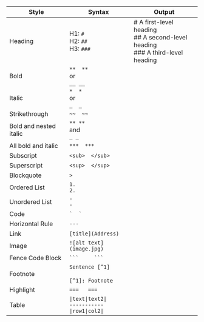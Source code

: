 | Style                  | Syntax                                                 | Output                                                                                |
| ---------------------- | ------------------------------------------------------ | ------------------------------------------------------------------------------------- |
| Heading                | H1: `#` <br>H2: `##`<br>H3: `###`                      | # A first-level heading<br>## A second-level heading<br>### A third-level heading<br> |
| Bold                   | `**  **`<br>or<br>`__ __`                              |                                                                                       |
| Italic                 | `*  *`<br>or<br>`_  _`                                 |                                                                                       |
| Strikethrough          | `~~  ~~`                                               |                                                                                       |
| Bold and nested italic | `** **`<br>and<br>`_ _`                                |                                                                                       |
| All bold and italic    | `***  ***`                                             |                                                                                       |
| Subscript              | `<sub>  </sub>`                                        |                                                                                       |
| Superscript            | `<sup>  </sup>`                                        |                                                                                       |
| Blockquote             | `>`                                                    |                                                                                       |
| Ordered List           | `1.`<br>`2.`                                           |                                                                                       |
| Unordered List         | `-  `<br>`-  `                                         |                                                                                       |
| Code                   | `` `  ` ``                                             |                                                                                       |
| Horizontal Rule        | `---`                                                  |                                                                                       |
| Link                   | `[title](Address)`                                     |                                                                                       |
| Image                  | `![alt text](image.jpg)`                               |                                                                                       |
| Fence Code Block       | ` ```     ``` `                                        |                                                                                       |
| Footnote               | `Sentence [^1]`<br><br>`[^1]: Footnote`                |                                                                                       |
| Highlight              | `===   ===`                                            |                                                                                       |
| Table                  | `\|text\|text2\|`<br>`-----------`<br>`\|row1\|col2\|` |                                                                                       |

